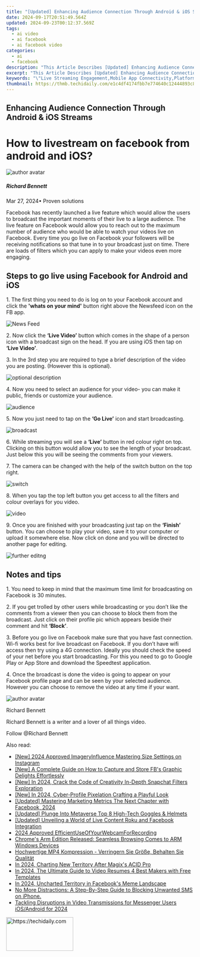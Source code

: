 ```yaml
---
title: "[Updated] Enhancing Audience Connection Through Android & iOS Streams"
date: 2024-09-17T20:51:49.564Z
updated: 2024-09-23T00:12:37.569Z
tags:
  - ai video
  - ai facebook
  - ai facebook video
categories:
  - ai
  - facebook
description: "This Article Describes [Updated] Enhancing Audience Connection Through Android & iOS Streams"
excerpt: "This Article Describes [Updated] Enhancing Audience Connection Through Android & iOS Streams"
keywords: "\"Live Streaming Engagement,Mobile App Connectivity,Platform Integration Strategy,Audience Interactivity Boost,Cross-Platform Engagement Tactics,Tech for Better Connections,User Experience in Live Streams\""
thumbnail: https://thmb.techidaily.com/e1c4df4174fbb7e774640c12444893c833b651d1c12bd8c02f2b01f747786c25.jpg
---
```


## Enhancing Audience Connection Through Android & iOS Streams

# How to livestream on facebook from android and iOS?

![author avatar](https://images.wondershare.com/filmora/article-images/richard-bennett.jpg)

##### Richard Bennett

 Mar 27, 2024• Proven solutions

 Facebook has recently launched a live feature which would allow the users to broadcast the important moments of their live to a large audience. The live feature on Facebook would allow you to reach out to the maximum number of audience who would be able to watch your videos live on Facebook. Every time you go live on Facebook your followers will be receiving notifications so that tune in to your broadcast just on time. There are loads of filters which you can apply to make your videos even more engaging.

## Steps to go live using Facebook for Android and iOS

 1\. The first thing you need to do is log on to your Facebook account and click the **'whats on your mind'** button right above the Newsfeed icon on the FB app.

![News Feed ](https://images.wondershare.com/filmora/article-images/news-feed.jpg)

 2\. Now click the **‘Live Video’** button which comes in the shape of a person icon with a broadcast sign on the head. If you are using iOS then tap on **‘Live Video’**.

 3\. In the 3rd step you are required to type a brief description of the video you are posting. (However this is optional).

![optional description ](https://images.wondershare.com/filmora/article-images/optional-description.jpg)

 4\. Now you need to select an audience for your video- you can make it public, friends or customize your audience.

![audience ](https://images.wondershare.com/filmora/article-images/audience.jpg)

 5\. Now you just need to tap on the **‘Go Live’** icon and start broadcasting.

![broadcast ](https://images.wondershare.com/filmora/article-images/broadcast.jpg)

 6\. While streaming you will see a **‘Live’** button in red colour right on top. Clicking on this button would allow you to see the length of your broadcast. Just below this you will be seeing the comments from your viewers.

 7\. The camera can be changed with the help of the switch button on the top right.

![switch ](https://images.wondershare.com/filmora/article-images/switch.jpg)

 8\. When you tap the top left button you get access to all the filters and colour overlays for you video.

![ video](https://images.wondershare.com/filmora/article-images/video.jpg)

 9\. Once you are finished with your broadcasting just tap on the **‘Finish’** button. You can choose to play your video, save it to your computer or upload it somewhere else. Now click on done and you will be directed to another page for editing.

![further editng ](https://images.wondershare.com/filmora/article-images/further-editng.jpg)

## Notes and tips

 1\. You need to keep in mind that the maximum time limit for broadcasting on Facebook is 30 minutes.

 2\. If you get trolled by other users while broadcasting or you don’t like the comments from a viewer then you can choose to block them from the broadcast. Just click on their profile pic which appears beside their comment and hit **‘Block’**.

 3\. Before you go live on Facebook make sure that you have fast connection. Wi-fi works best for live broadcast on Facebook. If you don’t have wifi access then try using a 4G connection. Ideally you should check the speed of your net before you start broadcasting. For this you need to go to Google Play or App Store and download the Speedtest application.

 4\. Once the broadcast is done the video is going to appear on your Facebook profile page and can be seen by your selected audience. However you can choose to remove the video at any time if your want.

![author avatar](https://images.wondershare.com/filmora/article-images/richard-bennett.jpg)

Richard Bennett

Richard Bennett is a writer and a lover of all things video.

Follow @Richard Bennett

<ins class="adsbygoogle"
      style="display:block"
      data-ad-client="ca-pub-7571918770474297"
      data-ad-slot="8358498916"
      data-ad-format="auto"
      data-full-width-responsive="true"></ins>

<span class="atpl-alsoreadstyle">Also read:</span>
<div><ul>
<li><a href="https://instagram-video-recordings.techidaily.com/new-2024-approved-imageryinfluence-mastering-size-settings-on-instagram/"><u>[New] 2024 Approved ImageryInfluence Mastering Size Settings on Instagram</u></a></li>
<li><a href="https://facebook-clips.techidaily.com/new-a-complete-guide-on-how-to-capture-and-store-fbs-graphic-delights-effortlessly/"><u>[New] A Complete Guide on How to Capture and Store FB's Graphic Delights Effortlessly</u></a></li>
<li><a href="https://snapchat-videos.techidaily.com/new-in-2024-crack-the-code-of-creativity-in-depth-snapchat-filters-exploration/"><u>[New] In 2024, Crack the Code of Creativity In-Depth Snapchat Filters Exploration</u></a></li>
<li><a href="https://facebook-clips.techidaily.com/new-in-2024-cyber-profile-pixelation-crafting-a-playful-look/"><u>[New] In 2024, Cyber-Profile Pixelation Crafting a Playful Look</u></a></li>
<li><a href="https://facebook-clips.techidaily.com/updated-mastering-marketing-metrics-the-next-chapter-with-facebook-2024/"><u>[Updated] Mastering Marketing Metrics The Next Chapter with Facebook, 2024</u></a></li>
<li><a href="https://extra-approaches.techidaily.com/updated-plunge-into-metaverse-top-8-high-tech-goggles-and-helmets/"><u>[Updated] Plunge Into Metaverse Top 8 High-Tech Goggles & Helmets</u></a></li>
<li><a href="https://facebook-clips.techidaily.com/updated-unveiling-a-world-of-live-content-roku-and-facebook-integration/"><u>[Updated] Unveiling a World of Live Content Roku and Facebook Integration</u></a></li>
<li><a href="https://screen-capture.techidaily.com/2024-approved-efficientuseofyourwebcamforrecording/"><u>2024 Approved EfficientUseOfYourWebcamForRecording</u></a></li>
<li><a href="https://win-forum.techidaily.com/chromes-arm-edition-released-seamless-browsing-comes-to-arm-windows-devices/"><u>Chrome's Arm Edition Released: Seamless Browsing Comes to ARM Windows Devices</u></a></li>
<li><a href="https://discover-helper.techidaily.com/hochwertige-mp4-kompression-verringern-sie-grosse-behalten-sie-qualitat/"><u>Hochwertige MP4 Kompression - Verringern Sie Größe, Behalten Sie Qualität</u></a></li>
<li><a href="https://extra-tips.techidaily.com/in-2024-charting-new-territory-after-magixs-acid-pro/"><u>In 2024, Charting New Territory After Magix's ACID Pro</u></a></li>
<li><a href="https://smart-video-creator.techidaily.com/in-2024-the-ultimate-guide-to-video-resumes-4-best-makers-with-free-templates/"><u>In 2024, The Ultimate Guide to Video Resumes 4 Best Makers with Free Templates</u></a></li>
<li><a href="https://facebook-clips.techidaily.com/in-2024-uncharted-territory-in-facebooks-meme-landscape/"><u>In 2024, Uncharted Territory in Facebook's Meme Landscape</u></a></li>
<li><a href="https://techtrends.techidaily.com/1722864398764-no-more-distractions-a-step-by-step-guide-to-blocking-unwanted-sms-on-iphone/"><u>No More Distractions: A Step-By-Step Guide to Blocking Unwanted SMS on iPhone.</u></a></li>
<li><a href="https://facebook-clips.techidaily.com/tackling-disruptions-in-video-transmissions-for-messenger-users-iosandroid-for-2024/"><u>Tackling Disruptions in Video Transmissions for Messenger Users iOS/Android for 2024</u></a></li>
</ul></div>

<!-- affiliate ads begin -->
<a href="https://aligracehair.sjv.io/c/5597632/2135397/19272" target="_top" id="2135397">
  <img src="//a.impactradius-go.com/display-ad/19272-2135397" border="0" alt="https://techidaily.com" width="180" height="90"/>
</a>
<img height="0" width="0" src="https://aligracehair.sjv.io/i/5597632/2135397/19272" style="position:absolute;visibility:hidden;" border="0" />
<!-- affiliate ads end -->

